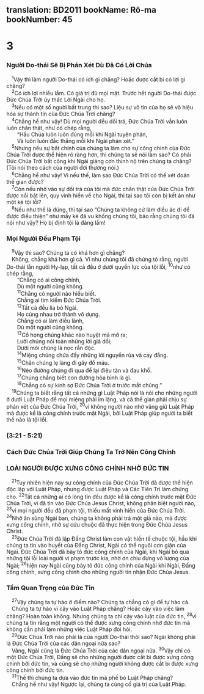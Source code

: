 translation: BD2011
bookName: Rô-ma 
bookNumber: 45
-------

<div class="title"><h1>3</h1><h3>Người Do-thái Sẽ Bị Phán Xét Dù Ðã Có Lời Chúa</h3></div>
<span class="verse ro_3_1"> <sup>1</sup>Vậy thì làm người Do-thái có ích gì chăng? Hoặc được cắt bì có lợi gì chăng?<br/></span>
<span class="verse ro_3_2"> <sup>2</sup>Có ích lợi nhiều lắm. Có giá trị đủ mọi mặt. Trước hết người Do-thái được Ðức Chúa Trời ủy thác Lời Ngài cho họ.<br/></span>
<span class="verse ro_3_3"> <sup>3</sup>Nếu có một số người bất trung thì sao? Liệu sự vô tín của họ sẽ vô hiệu hóa sự thành tín của Ðức Chúa Trời chăng?<br/></span>
<span class="verse ro_3_4"> <sup>4</sup>Chẳng hề như vậy! Dù mọi người đều dối trá, Ðức Chúa Trời vẫn luôn luôn chân thật, như có chép rằng,<br/>  “Hầu Chúa luôn luôn đúng mỗi khi Ngài tuyên phán,<br/>  Và luôn luôn đắc thắng mỗi khi Ngài phán xét.” <br/></span>
<span class="verse ro_3_5"> <sup>5</sup>Nhưng nếu sự bất chính của chúng ta làm cho sự công chính của Ðức Chúa Trời được thể hiện rõ ràng hơn, thì chúng ta sẽ nói làm sao? Có phải Ðức Chúa Trời bất công khi Ngài giáng cơn thịnh nộ trên chúng ta chăng? (Tôi nói theo cách của người đời thường nói.)<br/></span>
<span class="verse ro_3_6"> <sup>6</sup>Chẳng hề như vậy! Vì nếu thế, làm sao Ðức Chúa Trời có thể xét đoán thế gian được?<br/></span>
<span class="verse ro_3_7"> <sup>7</sup>Còn nếu nhờ vào sự dối trá của tôi mà đức chân thật của Ðức Chúa Trời được nổi bật lên, quy vinh hiển về cho Ngài, thì tại sao tôi còn bị kết án như một kẻ tội lỗi?<br/></span>
<span class="verse ro_3_8"> <sup>8</sup>Nếu như thế là đúng, thì tại sao “Chúng ta không cứ làm điều ác đi để được điều thiện” như mấy kẻ đã vu khống chúng tôi, bảo rằng chúng tôi đã nói như vậy? Họ bị định tội là đáng lắm!<br/></span>
<div class="title"><h3>Mọi Người Ðều Phạm Tội</h3></div>
<span class="verse ro_3_9"> <sup>9</sup>Vậy thì sao? Chúng ta có khá hơn gì chăng?<br/> Không, chẳng khá hơn gì cả. Vì như chúng tôi đã chứng tỏ rằng, người Do-thái lẫn người Hy-lạp, tất cả đều ở dưới quyền lực của tội lỗi, </span>
<span class="verse ro_3_10"><sup>10</sup>như có chép rằng,<br/>  “Chẳng có ai công chính,<br/>  Dù một người cũng không. <br/></span>
<span class="verse ro_3_11">  <sup>11</sup>Chẳng có người nào hiểu biết.<br/>  Chẳng ai tìm kiếm Ðức Chúa Trời. <br/></span>
<span class="verse ro_3_12">  <sup>12</sup>Tất cả đều lìa bỏ Ngài. <br/>  Họ cùng nhau trở thành vô dụng. <br/>  Chẳng có ai làm điều lành, <br/>  Dù một người cũng không. <br/></span>
<span class="verse ro_3_13">  <sup>13</sup>Cổ họng chúng khác nào huyệt mả mở ra; <br/>  Lưỡi chúng nói toàn những lời giả dối; <br/>  Dưới môi chúng là nọc rắn độc. <br/></span>
<span class="verse ro_3_14">  <sup>14</sup>Miệng chúng chứa đầy những lời nguyền rủa và cay đắng. <br/></span>
<span class="verse ro_3_15">  <sup>15</sup>Chân chúng lẹ làng đi gây đổ máu.<br/></span>
<span class="verse ro_3_16">  <sup>16</sup>Nẻo đường chúng đi qua để lại điêu tàn và đau khổ. <br/></span>
<span class="verse ro_3_17">  <sup>17</sup>Chúng chẳng biết con đường hòa bình là gì. <br/></span>
<span class="verse ro_3_18">  <sup>18</sup>Chẳng có sự kính sợ Ðức Chúa Trời ở trước mắt chúng.” <br/></span>
<span class="verse ro_3_19"> <sup>19</sup>Chúng ta biết rằng tất cả những gì Luật Pháp nói là nói cho những người ở dưới Luật Pháp để mọi miệng phải im lặng, và cả thế gian phải chịu sự phán xét của Ðức Chúa Trời, </span>
<span class="verse ro_3_20"><sup>20</sup>vì không người nào nhờ vâng giữ Luật Pháp mà được kể là công chính trước mặt Ngài, bởi Luật Pháp giúp người ta biết thế nào là tội lỗi. <br/></span>
<div class="title"><h3>(3:21 - 5:21)</h3><h3>Cách Ðức Chúa Trời Giúp Chúng Ta Trở Nên Công Chính</h3><h3>LOÀI NGƯỜI ÐƯỢC XƯNG CÔNG CHÍNH NHỜ ÐỨC TIN</h3></div>
<span class="verse ro_3_21"> <sup>21</sup>Tuy nhiên hiện nay sự công chính của Ðức Chúa Trời đã được thể hiện độc lập với Luật Pháp, nhưng được Luật Pháp và Các Tiên Tri làm chứng cho. </span>
<span class="verse ro_3_22"><sup>22</sup>Tất cả những ai có lòng tin đều được kể là công chính trước mặt Ðức Chúa Trời, vì đã tin vào Ðức Chúa Jesus Christ, không phân biệt người nào, </span>
<span class="verse ro_3_23"><sup>23</sup>vì mọi người đều đã phạm tội, thiếu mất vinh hiển của Ðức Chúa Trời. </span>
<span class="verse ro_3_24"><sup>24</sup>Nhờ ân sủng Ngài ban, chúng ta không phải trả một giá nào, mà được xưng công chính, nhờ sự cứu chuộc đã thực hiện trong Ðức Chúa Jesus Christ.<br/></span>
<span class="verse ro_3_25"> <sup>25</sup>Ðức Chúa Trời đã lập Ðấng Christ làm con vật hiến tế chuộc tội, hầu khi chúng ta tin vào huyết của Ðấng Christ, Ngài có thể nguôi cơn giận của Ngài. Ðức Chúa Trời đã bày tỏ đức công chính của Ngài, khi Ngài bỏ qua những tội lỗi loài người vi phạm trước kia, nhờ ơn chịu đựng vô lượng của Ngài; </span>
<span class="verse ro_3_26"><sup>26</sup>hiện nay Ngài cũng bày tỏ đức công chính của Ngài khi Ngài, Ðấng công chính, xưng công chính cho những người tin nhận Ðức Chúa Jesus.<br/></span>
<div class="title"><h3>Tầm Quan Trọng của Ðức Tin</h3></div>
<span class="verse ro_3_27"> <sup>27</sup>Vậy chúng ta tự hào ở điểm nào? Chúng ta chẳng có gì để tự hào cả.<br/> Chúng ta tự hào vì cậy vào Luật Pháp chăng? Hoặc cậy vào việc làm chăng? Hoàn toàn không. Nhưng chúng ta chỉ cậy vào luật của đức tin, </span>
<span class="verse ro_3_28"><sup>28</sup>vì chúng ta tin rằng một người có thể được xưng công chính nhờ đức tin mà không cần phải làm những việc Luật Pháp đòi hỏi.<br/></span>
<span class="verse ro_3_29"> <sup>29</sup>Ðức Chúa Trời nào phải là của người Do-thái thôi sao? Ngài không phải là Ðức Chúa Trời của các dân ngoại nữa sao?<br/> Vâng, Ngài cũng là Ðức Chúa Trời của các dân ngoại nữa. </span>
<span class="verse ro_3_30"><sup>30</sup>Vậy chỉ có một Ðức Chúa Trời, Ðấng sẽ cho những người được cắt bì được xưng công chính bởi đức tin, và cũng sẽ cho những người không được cắt bì được xưng công chính bởi đức tin.<br/></span>
<span class="verse ro_3_31"> <sup>31</sup>Thế thì chúng ta dựa vào đức tin mà phế bỏ Luật Pháp chăng?<br/> Chẳng hề như vậy! Ngược lại, chúng ta củng cố giá trị của Luật Pháp.<br/></span>
